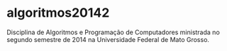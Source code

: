 algoritmos20142
===============

Disciplina de Algoritmos e Programação de Computadores ministrada no segundo semestre de 2014 na Universidade Federal 
de Mato Grosso.
